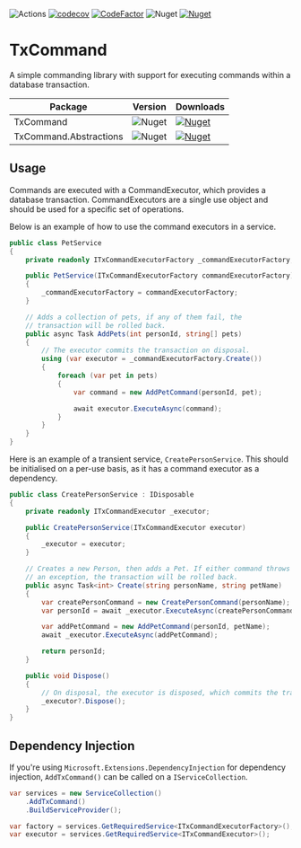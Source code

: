 ![Actions](https://github.com/reecerussell/tx-command/actions/workflows/publish.yaml/badge.svg)
[![codecov](https://codecov.io/gh/reecerussell/tx-command/branch/master/graph/badge.svg?token=2o5osNgjr8)](https://codecov.io/gh/reecerussell/tx-command)
[![CodeFactor](https://www.codefactor.io/repository/github/reecerussell/tx-command/badge)](https://www.codefactor.io/repository/github/reecerussell/tx-command)
![Nuget](https://img.shields.io/nuget/v/TxCommand)
[![Nuget](https://img.shields.io/nuget/dt/TxCommand)](https://www.nuget.org/packages/TxCommand/)


# TxCommand

A simple commanding library with support for executing commands within a database transaction.

|Package | Version| Downloads|
|--------|--------|---|
|TxCommand|![Nuget](https://img.shields.io/nuget/v/TxCommand)|[![Nuget](https://img.shields.io/nuget/dt/TxCommand)](https://www.nuget.org/packages/TxCommand/)
|TxCommand.Abstractions|![Nuget](https://img.shields.io/nuget/v/TxCommand.Abstractions)|[![Nuget](https://img.shields.io/nuget/dt/TxCommand.Abstractions)](https://www.nuget.org/packages/TxCommand.Abstractions/)|

## Usage

Commands are executed with a CommandExecutor, which provides a database transaction. CommandExecutors are a single use object and should be used for a specific set of operations.

Below is an example of how to use the command executors in a service.

```csharp
public class PetService
{
    private readonly ITxCommandExecutorFactory _commandExecutorFactory;

    public PetService(ITxCommandExecutorFactory commandExecutorFactory)
    {
        _commandExecutorFactory = commandExecutorFactory;
    }

    // Adds a collection of pets, if any of them fail, the
    // transaction will be rolled back.
    public async Task AddPets(int personId, string[] pets)
    {
        // The executor commits the transaction on disposal.
        using (var executor = _commandExecutorFactory.Create())
        {
            foreach (var pet in pets)
            {
                var command = new AddPetCommand(personId, pet);

                await executor.ExecuteAsync(command);
            }
        }
    }
}
```

Here is an example of a transient service, `CreatePersonService`. This should be initialised on a per-use basis, as it has a command executor as a dependency.

```csharp
public class CreatePersonService : IDisposable
{
    private readonly ITxCommandExecutor _executor;

    public CreatePersonService(ITxCommandExecutor executor)
    {
        _executor = executor;
    }

    // Creates a new Person, then adds a Pet. If either command throws
    // an exception, the transaction will be rolled back.
    public async Task<int> Create(string personName, string petName)
    {
        var createPersonCommand = new CreatePersonCommand(personName);
        var personId = await _executor.ExecuteAsync(createPersonCommand);

        var addPetCommand = new AddPetCommand(personId, petName);
        await _executor.ExecuteAsync(addPetCommand);

        return personId;
    }

    public void Dispose()
    {
        // On disposal, the executor is disposed, which commits the transaction.
        _executor?.Dispose();
    }
}
```

## Dependency Injection

If you're using `Microsoft.Extensions.DependencyInjection` for dependency injection, `AddTxCommand()` can be called on a `IServiceCollection`.

```csharp
var services = new ServiceCollection()
    .AddTxCommand()
    .BuildServiceProvider();

var factory = services.GetRequiredService<ITxCommandExecutorFactory>();
var executor = services.GetRequiredService<ITxCommandExecutor>();
```
